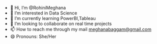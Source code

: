 - 👋 Hi, I’m @RohiniMeghana
- 👀 I’m interested in Data Science
- 🌱 I’m currently learning PowerBI,Tableau
- 💞️ I’m looking to collaborate on real time projects
- 📫 How to reach me through my mail meghanabaggam@gmail.com
- 😄 Pronouns: She/Her
  
<!---
RohiniMeghana/RohiniMeghana is a ✨ special ✨ repository because its `README.md` (this file) appears on your GitHub profile.
You can click the Preview link to take a look at your changes.
--->
